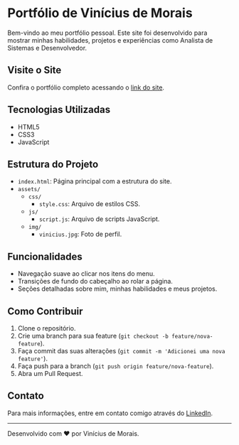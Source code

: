 # Portfólio de Vinícius de Morais

Bem-vindo ao meu portfólio pessoal. Este site foi desenvolvido para mostrar minhas habilidades, projetos e experiências como Analista de Sistemas e Desenvolvedor.

## Visite o Site

Confira o portfólio completo acessando o [link do site](https://viniciusdmorais.github.io/Portifolio_2.0/).

## Tecnologias Utilizadas

- HTML5
- CSS3
- JavaScript

## Estrutura do Projeto

- `index.html`: Página principal com a estrutura do site.
- `assets/`
  - `css/`
    - `style.css`: Arquivo de estilos CSS.
  - `js/`
    - `script.js`: Arquivo de scripts JavaScript.
  - `img/`
    - `vinicius.jpg`: Foto de perfil.

## Funcionalidades

- Navegação suave ao clicar nos itens do menu.
- Transições de fundo do cabeçalho ao rolar a página.
- Seções detalhadas sobre mim, minhas habilidades e meus projetos.

## Como Contribuir

1. Clone o repositório.
2. Crie uma branch para sua feature (`git checkout -b feature/nova-feature`).
3. Faça commit das suas alterações (`git commit -m 'Adicionei uma nova feature'`).
4. Faça push para a branch (`git push origin feature/nova-feature`).
5. Abra um Pull Request.

## Contato

Para mais informações, entre em contato comigo através do [LinkedIn](https://www.linkedin.com/in/viniciusdmorais/).

---

Desenvolvido com ❤ por Vinícius de Morais.
